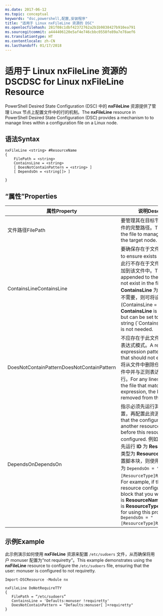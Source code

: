 ```yaml
---
ms.date: 2017-06-12
ms.topic: conceptual
keywords: "dsc,powershell,配置,安装程序"
title: "适用于 Linux nxFileLine 资源的 DSC"
ms.openlocfilehash: 281f08c1dbf42372762a2b1b9838427b910ea791
ms.sourcegitcommit: a444406120e5af4e746cbbc0558fe89a7e78aef6
ms.translationtype: HT
ms.contentlocale: zh-CN
ms.lasthandoff: 01/17/2018
---
```

# <a name="dsc-for-linux-nxfileline-resource"></a><span data-ttu-id="ca263-103">适用于 Linux nxFileLine 资源的 DSC</span><span class="sxs-lookup"><span data-stu-id="ca263-103">DSC for Linux nxFileLine Resource</span></span>

<span data-ttu-id="ca263-104">PowerShell Desired State Configuration (DSC) 中的 **nxFileLine** 资源提供了管理 Linux 节点上配置文件中的行的机制。</span><span class="sxs-lookup"><span data-stu-id="ca263-104">The **nxFileLine** resource in PowerShell Desired State Configuration (DSC) provides a mechanism to to manage lines within a configuration file on a Linux node.</span></span>

## <a name="syntax"></a><span data-ttu-id="ca263-105">语法</span><span class="sxs-lookup"><span data-stu-id="ca263-105">Syntax</span></span>

```
nxFileLine <string> #ResourceName
{
    FilePath = <string>
    ContainsLine = <string>
    [ DoesNotContainPattern = <string> ]
    [ DependsOn = <string[]> ]

}
```

## <a name="properties"></a><span data-ttu-id="ca263-106">“属性”</span><span class="sxs-lookup"><span data-stu-id="ca263-106">Properties</span></span>

|  <span data-ttu-id="ca263-107">属性</span><span class="sxs-lookup"><span data-stu-id="ca263-107">Property</span></span> |  <span data-ttu-id="ca263-108">说明</span><span class="sxs-lookup"><span data-stu-id="ca263-108">Description</span></span> | 
|---|---|
| <span data-ttu-id="ca263-109">文件路径</span><span class="sxs-lookup"><span data-stu-id="ca263-109">FilePath</span></span>| <span data-ttu-id="ca263-110">要管理其在目标节点上的行的文件的完整路径。</span><span class="sxs-lookup"><span data-stu-id="ca263-110">The full path to the file to manage lines in on the target node.</span></span>| 
| <span data-ttu-id="ca263-111">ContainsLine</span><span class="sxs-lookup"><span data-stu-id="ca263-111">ContainsLine</span></span>| <span data-ttu-id="ca263-112">要确保存在于文件中的行。</span><span class="sxs-lookup"><span data-stu-id="ca263-112">A line to ensure exists in the file.</span></span> <span data-ttu-id="ca263-113">如果此行不存在于文件中，则将其追加到该文件中。</span><span class="sxs-lookup"><span data-stu-id="ca263-113">This line will be appended to the file if it does not exist in the file.</span></span> <span data-ttu-id="ca263-114">**ContainsLine** 为必填项，但是如不需要，则可将设置为空字符串 (ContainsLine = ' ')。</span><span class="sxs-lookup"><span data-stu-id="ca263-114">**ContainsLine** is mandatory, but can be set to an empty string (\`ContainsLine = ‘’\`\`) if it is not needed.</span></span>| 
| <span data-ttu-id="ca263-115">DoesNotContainPattern</span><span class="sxs-lookup"><span data-stu-id="ca263-115">DoesNotContainPattern</span></span>| <span data-ttu-id="ca263-116">不应存在于此文件中的行的正则表达式模式。</span><span class="sxs-lookup"><span data-stu-id="ca263-116">A regular expression pattern for lines that should not exist in the file.</span></span> <span data-ttu-id="ca263-117">将从文件中删除任何存在于此文件中并与正则表达式相匹配的行。</span><span class="sxs-lookup"><span data-stu-id="ca263-117">For any lines that exist in the file that match this regular expression, the line will be removed from the file.</span></span>| 
| <span data-ttu-id="ca263-118">DependsOn</span><span class="sxs-lookup"><span data-stu-id="ca263-118">DependsOn</span></span> | <span data-ttu-id="ca263-119">指示必须先运行其他资源的配置，再配置此资源。</span><span class="sxs-lookup"><span data-stu-id="ca263-119">Indicates that the configuration of another resource must run before this resource is configured.</span></span> <span data-ttu-id="ca263-120">例如，如果你想要首先运行 **ID** 为 **ResourceName**、类型为 **ResourceType** 的资源配置脚本块，则使用此属性的语法为 `DependsOn = "[ResourceType]ResourceName"`。</span><span class="sxs-lookup"><span data-stu-id="ca263-120">For example, if the **ID** of the resource configuration script block that you want to run first is **ResourceName** and its type is **ResourceType**, the syntax for using this property is `DependsOn = "[ResourceType]ResourceName"`.</span></span>| 

## <a name="example"></a><span data-ttu-id="ca263-121">示例</span><span class="sxs-lookup"><span data-stu-id="ca263-121">Example</span></span>

<span data-ttu-id="ca263-122">此示例演示如何使用 **nxFileLine** 资源来配置 `/etc/sudoers` 文件，从而确保将用户 monuser 配置为“not requiretty”。</span><span class="sxs-lookup"><span data-stu-id="ca263-122">This example demonstrates using the **nxFileLine** resource to configure the `/etc/sudoers` file, ensuring that the user: monuser is configured to not requiretty.</span></span>

```
Import-DSCResource -Module nx 

nxFileLine DoNotRequireTTY
{
   FilePath = “/etc/sudoers”
   ContainsLine = 'Defaults:monuser !requiretty'
   DoesNotContainPattern = "Defaults:monuser[ ]+requiretty"
} 
```

